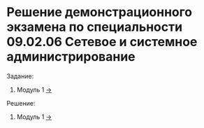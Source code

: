 # Решение демонстрационного экзамена по специальности 09.02.06 Сетевое и системное администрирование

Задание:

1. Модуль 1 [->](./задание/Модуль%201%20-%20Задание%20№1.md)


Решение:

1. Модуль 1 [->](./решение/Модуль%201/README.md)